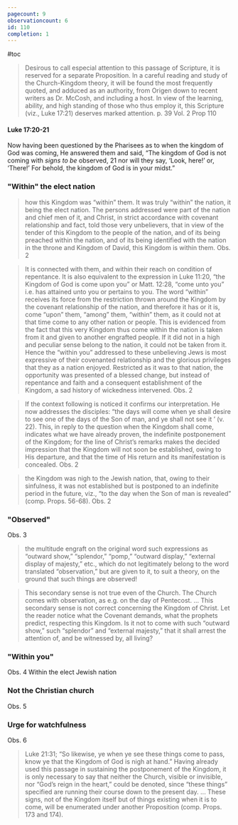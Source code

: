 ```yaml
---
pagecount: 9
observationcount: 6
id: 110
completion: 1
---
```

#toc

>Desirous to call especial attention to this passage of Scripture, it is reserved for a separate Proposition. In a careful reading and study of the Church-Kingdom theory, it will be found the most frequently quoted, and adduced as an authority, from Origen down to recent writers as Dr. McCosh, and including a host. In view of the learning, ability, and high standing of those who thus employ it, this Scripture (viz., Luke 17:21) deserves marked attention.
>p. 39 Vol. 2 Prop 110
#### Luke 17:20-21
Now having been questioned by the Pharisees as to when the kingdom of God was coming, He answered them and said, “The kingdom of God is not coming with _signs to be_ observed, 21 nor will they say, ‘Look, here!’ or, ‘There!’ For behold, the kingdom of God is in your midst.”

### "Within" the elect nation
>how this Kingdom was “within” them. It was truly “within” the nation, it being the elect nation. The persons addressed were part of the nation and chief men of it, and Christ, in strict accordance with covenant relationship and fact, told those very unbelievers, that in view of the tender of this Kingdom to the people of the nation, and of its being preached within the nation, and of its being identified with the nation in the throne and Kingdom of David, this Kingdom is within them.
>Obs. 2

>It is connected with them, and within their reach on condition of repentance. It is also equivalent to the expression in Luke 11:20, “the Kingdom of God is come upon you” or Matt. 12:28, “come unto you” i.e. has attained unto you or pertains to you. The word “within” receives its force from the restriction thrown around the Kingdom by the covenant relationship of the nation, and therefore it has or it is, come “upon” them, “among” them, “within” them, as it could not at that time come to any other nation or people. This is evidenced from the fact that this very Kingdom thus come within the nation is taken from it and given to another engrafted people. If it did not in a high and peculiar sense belong to the nation, it could not be taken from it. Hence the “within you” addressed to these unbelieving Jews is most expressive of their covenanted relationship and the glorious privileges that they as a nation enjoyed. Restricted as it was to that nation, the opportunity was presented of a blessed change, but instead of repentance and faith and a consequent establishment of the Kingdom, a sad history of wickedness intervened.
>Obs. 2

>If the context following is noticed it confirms our interpretation. He now addresses the disciples: “the days will come when ye shall desire to see one of the days of the Son of man, and ye shall not see it ’ (v. 22). This, in reply to the question when the Kingdom shall come, indicates what we have already proven, the indefinite postponement of the Kingdom; for the line of Christ’s remarks makes the decided impression that the Kingdom will not soon be established, owing to His departure, and that the time of His return and its manifestation is concealed.
>Obs. 2

>the Kingdom was nigh to the Jewish nation, that, owing to their sinfulness, it was not established but is postponed to an indefinite period in the future, viz., “to the day when the Son of man is revealed” (comp. Props. 56-68).
>Obs. 2

### "Observed"
Obs. 3
>the multitude engraft on the original word such expressions as “outward show,” “splendor,” “pomp,” “outward display,” “external display of majesty,” etc., which do not legitimately belong to the word translated “observation,” but are given to it, to suit a theory, on the ground that such things are observed!

>This secondary sense is not true even of the Church. The Church comes with observation, as e.g. on the day of Pentecost.
>...
>This secondary sense is not correct concerning the Kingdom of Christ. Let the reader notice what the Covenant demands, what the prophets predict, respecting this Kingdom. Is it not to come with such “outward show,” such “splendor” and “external majesty,” that it shall arrest the attention of, and be witnessed by, all living?
### "Within you"
Obs. 4
Within the elect Jewish nation
### Not the Christian church
Obs. 5
### Urge for watchfulness
Obs. 6
>Luke 21:31; “So likewise, ye when ye see these things come to pass, know ye that the Kingdom of God is nigh at hand.” Having already used this passage in sustaining the postponement of the Kingdom, it is only necessary to say that neither the Church, visible or invisible, nor “God’s reign in the heart,” could be denoted, since “these things” specified are running their course down to the present day.
>...
>These signs, not of the Kingdom itself but of things existing when it is to come, will be enumerated under another Proposition (comp. Props. 173 and 174).
